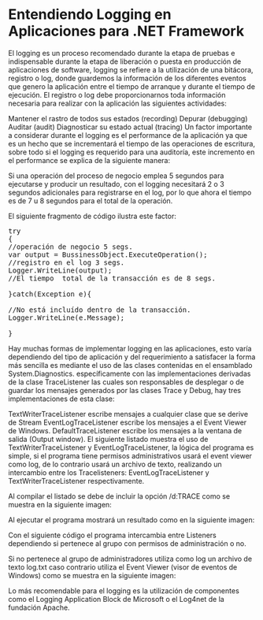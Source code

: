 # Entendiendo Logging en Aplicaciones para .NET Framework

El logging es un proceso recomendado durante la etapa de pruebas e indispensable durante la etapa de liberación o puesta en producción de aplicaciones de software, logging se refiere a la utilización de una bitácora, registro o log, donde guardemos la información de los diferentes eventos que genero la aplicación entre el tiempo de arranque y durante el tiempo de ejecución.
El registro o log debe proporcionarnos toda información necesaria para realizar con la aplicación las siguientes actividades:

Mantener el rastro de todos sus estados (recording)
Depurar (debugging)
Auditar (audit)
Diagnosticar su estado actual (tracing)
Un factor importante a considerar durante el logging es el performance de la aplicación ya que es un hecho que se incrementará el tiempo de las operaciones de escritura, sobre todo si el logging es requerido para una auditoría, este incremento en el performance se explica de la siguiente manera:

Si una operación del proceso de negocio emplea 5 segundos para ejecutarse y producir un resultado, con el logging necesitará 2 o 3 segundos adicionales para registrarse en el log, por lo que ahora el tiempo es de 7 u 8 segundos para el total de la operación.


El siguiente fragmento de código ilustra este factor:

<pre>
try
{
//operación de negocio 5 segs.
var output = BussinessObject.ExecuteOperation();
//registro en el log 3 segs.
Logger.WriteLine(output);
//El tiempo  total de la transacción es de 8 segs.

}catch(Exception e){

//No está incluído dentro de la transacción.
Logger.WriteLine(e.Message);

}
</pre>

Hay muchas formas de implementar logging en las aplicaciones, esto varía dependiendo del tipo de aplicación y del requerimiento a satisfacer la forma más sencilla es mediante el uso de las clases contenidas en el ensamblado System.Diagnostics. específicamente con las implementaciones derivadas de la clase TraceListener las cuales son responsables de desplegar o de guardar los mensajes generados por las clases Trace y Debug, hay tres implementaciones de esta clase:

TextWriterTraceListener escribe mensajes a cualquier clase que se derive de Stream
EventLogTraceListener escribe los mensajes a el Event Viewer de Windows.
DefaultTraceListener escribe los mensajes a la ventana de salida (Output window).
El siguiente listado muestra el uso de TextWriterTraceListener y EventLogTraceListener, la lógica del programa es simple, si el programa tiene permisos administrativos usará el event viewer como log, de lo contrario usará un archivo de texto, realizando un intercambio entre los Tracelisteners: EventLogTraceListener y TextWriterTraceListener respectivamente.



Al compilar el listado se debe de incluir la opción /d:TRACE como se muestra en la siguiente imagen:



Al ejecutar el programa mostrará un resultado como en la siguiente imagen:



Con el siguiente código el programa intercambia entre Listeners dependiendo si pertenece al grupo con permisos de administración o no.



Si no pertenece al grupo de administradores utiliza como log un archivo de texto log.txt caso contrario utiliza el Event Viewer (visor de eventos de Windows) como se muestra en la siguiente imagen:




Lo más recomendable para el logging es la utilización de componentes como el Logging Application Block de Microsoft o el Log4net de la fundación Apache.

